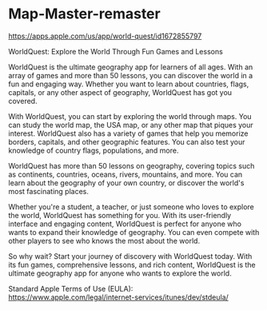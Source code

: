 # Map-Master-remaster
https://apps.apple.com/us/app/world-quest/id1672855797

WorldQuest: Explore the World Through Fun Games and Lessons

WorldQuest is the ultimate geography app for learners of all ages. With an array of games and more than 50 lessons, you can discover the world in a fun and engaging way. Whether you want to learn about countries, flags, capitals, or any other aspect of geography, WorldQuest has got you covered.

With WorldQuest, you can start by exploring the world through maps. You can study the world map, the USA map, or any other map that piques your interest. WorldQuest also has a variety of games that help you memorize borders, capitals, and other geographic features. You can also test your knowledge of country flags, populations, and more.

WorldQuest has more than 50 lessons on geography, covering topics such as continents, countries, oceans, rivers, mountains, and more. You can learn about the geography of your own country, or discover the world's most fascinating places.

Whether you're a student, a teacher, or just someone who loves to explore the world, WorldQuest has something for you. With its user-friendly interface and engaging content, WorldQuest is perfect for anyone who wants to expand their knowledge of geography. You can even compete with other players to see who knows the most about the world.

So why wait? Start your journey of discovery with WorldQuest today. With its fun games, comprehensive lessons, and rich content, WorldQuest is the ultimate geography app for anyone who wants to explore the world.

Standard Apple Terms of Use (EULA): https://www.apple.com/legal/internet-services/itunes/dev/stdeula/
